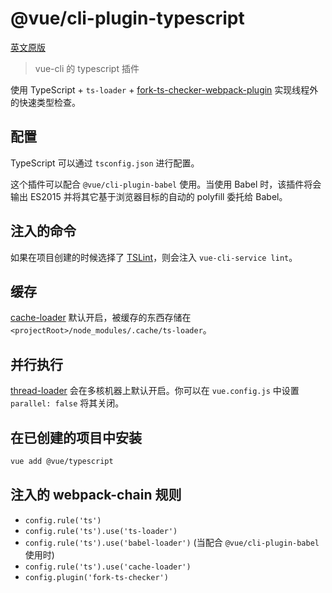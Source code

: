 # @vue/cli-plugin-typescript

[英文原版](https://github.com/vuejs/vue-cli/tree/dev/packages/\@vue/cli-plugin-typescript/README.md)

> vue-cli 的 typescript 插件

使用 TypeScript + `ts-loader` + [fork-ts-checker-webpack-plugin](https://github.com/Realytics/fork-ts-checker-webpack-plugin) 实现线程外的快速类型检查。

## 配置

TypeScript 可以通过 `tsconfig.json` 进行配置。

这个插件可以配合 `@vue/cli-plugin-babel` 使用。当使用 Babel 时，该插件将会输出 ES2015 并将其它基于浏览器目标的自动的 polyfill 委托给 Babel。

## 注入的命令

如果在项目创建的时候选择了 [TSLint](https://palantir.github.io/tslint/)，则会注入 `vue-cli-service lint`。

## 缓存

[cache-loader](https://github.com/webpack-contrib/cache-loader) 默认开启，被缓存的东西存储在 `<projectRoot>/node_modules/.cache/ts-loader`。

## 并行执行

[thread-loader](https://github.com/webpack-contrib/thread-loader) 会在多核机器上默认开启。你可以在 `vue.config.js` 中设置 `parallel: false` 将其关闭。

## 在已创建的项目中安装

``` sh
vue add @vue/typescript
```

## 注入的 webpack-chain 规则

- `config.rule('ts')`
- `config.rule('ts').use('ts-loader')`
- `config.rule('ts').use('babel-loader')` (当配合 `@vue/cli-plugin-babel` 使用时)
- `config.rule('ts').use('cache-loader')`
- `config.plugin('fork-ts-checker')`
